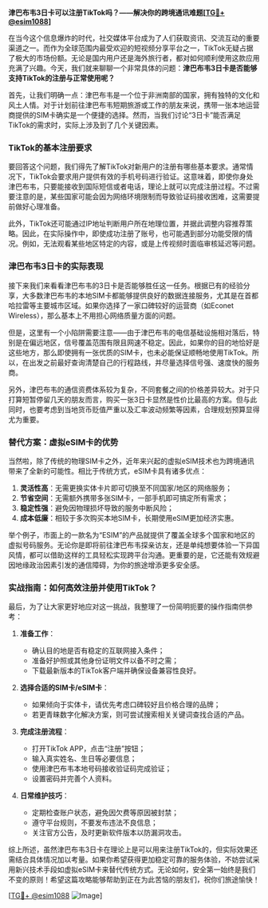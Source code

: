 **津巴布韦3日卡可以注册TikTok吗？——解决你的跨境通讯难题[[TG💪+ @esim1088](https://t.me/s/esim1088)]**

在当今这个信息爆炸的时代，社交媒体平台成为了人们获取资讯、交流互动的重要渠道之一。而作为全球范围内最受欢迎的短视频分享平台之一，TikTok无疑占据了极大的市场份额。无论是国内用户还是海外旅行者，都对如何顺利使用这款应用充满了兴趣。今天，我们就来聊聊一个非常具体的问题：**津巴布韦3日卡是否能够支持TikTok的注册与正常使用呢？**

首先，让我们明确一点：津巴布韦是一个位于非洲南部的国家，拥有独特的文化和风土人情。对于计划前往津巴布韦短期旅游或工作的朋友来说，携带一张本地运营商提供的SIM卡确实是一个便捷的选择。然而，当我们讨论“3日卡”能否满足TikTok的需求时，实际上涉及到了几个关键因素。

### TikTok的基本注册要求

要回答这个问题，我们得先了解TikTok对新用户的注册有哪些基本要求。通常情况下，TikTok会要求用户提供有效的手机号码进行验证。这意味着，即使你身处津巴布韦，只要能接收到国际短信或者电话，理论上就可以完成注册过程。不过需要注意的是，某些国家可能会因为网络环境限制而导致验证码接收困难，这需要提前做好心理准备。

此外，TikTok还可能通过IP地址判断用户所在地理位置，并据此调整内容推荐策略。因此，在实际操作中，即使成功注册了账号，也可能遇到部分功能受限的情况。例如，无法观看某些地区特定的内容，或是上传视频时面临审核延迟等问题。

### 津巴布韦3日卡的实际表现

接下来我们来看看津巴布韦的3日卡是否能够胜任这一任务。根据已有的经验分享，大多数津巴布韦的本地SIM卡都能够提供良好的数据连接服务，尤其是在首都哈拉雷等主要城市区域。如果你选择了一家口碑较好的运营商（如Econet Wireless），那么基本上不用担心网络质量方面的问题。

但是，这里有一个小陷阱需要注意——由于津巴布韦的电信基础设施相对落后，特别是在偏远地区，信号覆盖范围有限且网速不稳定。因此，如果你的目的地恰好是这些地方，那么即使拥有一张优质的SIM卡，也未必能保证顺畅地使用TikTok。所以，在出发之前最好查询清楚自己的行程路线，并尽量选择信号强、速度快的服务商。

另外，津巴布韦的通信资费体系较为复杂，不同套餐之间的价格差异较大。对于只打算短暂停留几天的朋友而言，购买一张3日卡显然是性价比最高的方案。但与此同时，也要考虑到当地货币贬值严重以及汇率波动频繁等因素，合理规划预算显得尤为重要。

### 替代方案：虚拟eSIM卡的优势

当然啦，除了传统的物理SIM卡之外，近年来兴起的虚拟eSIM技术也为跨境通讯带来了全新的可能性。相比于传统方式，eSIM卡具有诸多优点：

1. **灵活性高**：无需更换实体卡片即可切换至不同国家/地区的网络服务；
2. **节省空间**：无需额外携带多张SIM卡，一部手机即可搞定所有需求；
3. **稳定性强**：避免因物理损坏导致的服务中断风险；
4. **成本低廉**：相较于多次购买本地SIM卡，长期使用eSIM更加经济实惠。

举个例子，市面上的一款名为“ESIM”的产品就提供了覆盖全球多个国家和地区的虚拟号码服务。无论你是即将前往津巴布韦探亲访友，还是单纯想要体验一下异国风情，都可以借助这样的工具轻松实现跨平台沟通。更重要的是，它还能有效规避因地缘政治因素引发的通信障碍，为你的旅途增添更多安全感。

### 实战指南：如何高效注册并使用TikTok？

最后，为了让大家更好地应对这一挑战，我整理了一份简明扼要的操作指南供参考：

1. **准备工作**：
   - 确认目的地是否有稳定的互联网接入条件；
   - 准备好护照或其他身份证明文件以备不时之需；
   - 下载最新版本的TikTok客户端并确保设备兼容性良好。

2. **选择合适的SIM卡/eSIM卡**：
   - 如果倾向于实体卡，请优先考虑口碑较好且价格合理的品牌；
   - 若更青睐数字化解决方案，则可尝试搜索相关关键词查找合适的产品。

3. **完成注册流程**：
   - 打开TikTok APP，点击“注册”按钮；
   - 输入真实姓名、生日等必要信息；
   - 使用津巴布韦本地号码接收验证码完成验证；
   - 设置密码并完善个人资料。

4. **日常维护技巧**：
   - 定期检查账户状态，避免因欠费等原因被封禁；
   - 遵守平台规则，不要发布违法不良信息；
   - 关注官方公告，及时更新软件版本以防漏洞攻击。

综上所述，虽然津巴布韦3日卡在理论上是可以用来注册TikTok的，但实际效果还需结合具体情况加以考量。如果你希望获得更加稳定可靠的服务体验，不妨尝试采用新兴技术手段如虚拟eSIM卡来替代传统方式。无论如何，安全第一始终是我们不变的原则！希望这篇攻略能够帮助到正在为此苦恼的朋友们，祝你们旅途愉快！

[[TG💪+ @esim1088](https://t.me/s/esim1088) ![Image](https://i.postimg.cc/4NQfJmqS/Snipaste-2025-05-13-00-14-12.png)]